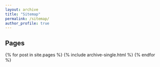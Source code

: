 ```yaml
---
layout: archive
title: "Sitemap"
permalink: /sitemap/
author_profile: true
---
```


<h2>Pages</h2>
{% for post in site.pages %}
  {% include archive-single.html %}
{% endfor %}
